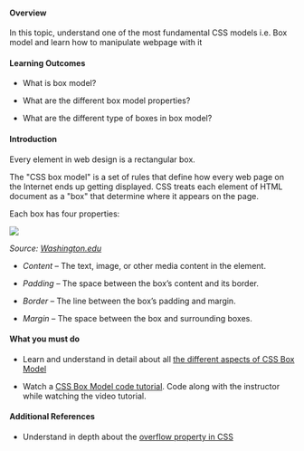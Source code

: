 ﻿#### Overview

In this topic, understand one of the most fundamental CSS models i.e. Box model and learn how to manipulate webpage with it

#### Learning Outcomes

- What is box model?

- What are the different box model properties?

- What are the different type of boxes in box model?


#### Introduction

Every element in web design is a rectangular box.

The "CSS box model" is a set of rules that define how every web page on the Internet ends up getting displayed. CSS treats each element of HTML document as a "box" that determine where it appears on the page.


Each box has four properties:

![](https://github.com/greyatom-school/the-minerva-project/raw/master/FEWD/sprint_0/3.%20Introduction%20to%20CSS/images/boxmodel.gif)

*Source: [Washington.edu](https://www.washington.edu/accesscomputing/webd2/student/unit3/module4/lesson1.html)*


- *Content* – The text, image, or other media content in the element.

- *Padding* – The space between the box’s content and its border.

- *Border* – The line between the box’s padding and margin.

- *Margin* – The space between the box and surrounding boxes.


#### What you must do

- Learn and understand in detail about all [the different aspects of CSS Box Model](https://developer.mozilla.org/en-US/docs/Learn/CSS/Building_blocks/The_box_model)

- Watch a [CSS Box Model code tutorial](https://www.youtube.com/watch?v=M6coJNLFBWI). Code along with the instructor while watching the video tutorial.

#### Additional References

- Understand in depth about the [overflow property in CSS](https://css-tricks.com/the-css-overflow-property/)

